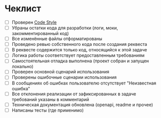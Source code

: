 # Чеклист

- [ ] Проверен [Code Style](https://kotlinlang.org/docs/coding-conventions.html)
- [ ] Убраны остатки кода для разработки (логи, моки, закомментированный код)
- [ ] Все изменённые файлы отформатированы
- [ ] Проведено ревью собственного кода после создания реквеста
- [ ] В реквесте содержится только код, относящийся к этой задаче
- [ ] Логика работы соответствует предоставленным требованиям
- [ ] Самостоятельная отладка выполнена (проект собран и запущен локально)
- [ ] Проверен основной сценарий использования
- [ ] Проверены ошибочные сценарии использования
- [ ] В сообщениях об ошибках пользователю отсутствует "Неизвестная ошибка"
- [ ] Все отклонения реализации от зафиксированных в задаче требований указаны в комментарий
- [ ] Техническая документация обновлена (openapi, readme и прочее)
- [ ] Написаны тесты (где применимо)
